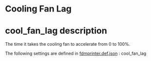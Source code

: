 # Cooling Fan Lag


# cool_fan_lag description
The time it takes the cooling fan to accelerate from 0 to 100%.

The following settings are defined in [fdmprinter.def.json](https://github.com/smartavionics/Cura/blob/mb-master/resources/definitions/fdmprinter.def.json) : cool_fan_lag